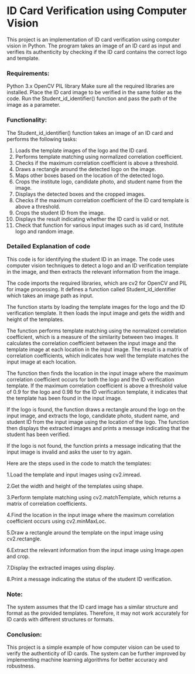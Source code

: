 # ID Card Verification using Computer Vision
This project is an implementation of ID card verification using computer vision in Python. The program takes an image of an ID card as input and verifies its authenticity by checking if the ID card contains the correct logo and template.

### Requirements: 
Python 3.x
OpenCV
PIL library
Make sure all the required libraries are installed.
Place the ID card image to be verified in the same folder as the code.
Run the Student_id_identifier() function and pass the path of the image as a parameter.

### Functionality:
The Student_id_identifier() function takes an image of an ID card and performs the following tasks:

1. Loads the template images of the logo and the ID card.
2. Performs template matching using normalized correlation coefficient.
3. Checks if the maximum correlation coefficient is above a threshold.
4. Draws a rectangle around the detected logo on the image.
5. Maps other boxes based on the location of the detected logo.
6. Crops the institute logo, candidate photo, and student name from the image.
7. Displays the detected boxes and the cropped images.
8. Checks if the maximum correlation coefficient of the ID card template is above a threshold.
9. Crops the student ID from the image.
10. Displays the result indicating whether the ID card is valid or not.
11. Check that function for various input images such as id card, Institute logo and random image.

### Detailed Explanation of code 
This code is for identifying the student ID in an image. The code uses computer vision techniques to detect a logo and an ID verification template in the image, and then extracts the relevant information from the image.

The code imports the required libraries, which are cv2 for OpenCV and PIL for image processing. It defines a function called Student_id_identifier which takes an image path as input.

The function starts by loading the template images for the logo and the ID verification template. It then loads the input image and gets the width and height of the templates.

The function performs template matching using the normalized correlation coefficient, which is a measure of the similarity between two images. It calculates the correlation coefficient between the input image and the template image at each location in the input image. The result is a matrix of correlation coefficients, which indicates how well the template matches the input image at each location.

The function then finds the location in the input image where the maximum correlation coefficient occurs for both the logo and the ID verification template. If the maximum correlation coefficient is above a threshold value of 0.9 for the logo and 0.98 for the ID verification template, it indicates that the template has been found in the input image.

If the logo is found, the function draws a rectangle around the logo on the input image, and extracts the logo, candidate photo, student name, and student ID from the input image using the location of the logo. The function then displays the extracted images and prints a message indicating that the student has been verified.

If the logo is not found, the function prints a message indicating that the input image is invalid and asks the user to try again.

Here are the steps used in the code to match the templates:

1.Load the template and input images using cv2.imread.

2.Get the width and height of the templates using shape.

3.Perform template matching using cv2.matchTemplate, which returns a matrix of correlation coefficients.

4.Find the location in the input image where the maximum correlation coefficient occurs using cv2.minMaxLoc.

5.Draw a rectangle around the template on the input image using cv2.rectangle.

6.Extract the relevant information from the input image using Image.open and crop.

7.Display the extracted images using display.

8.Print a message indicating the status of the student ID verification.

### Note:
The system assumes that the ID card image has a similar structure and format as the provided templates. Therefore, it may not work accurately for ID cards with different structures or formats.

### Conclusion:
This project is a simple example of how computer vision can be used to verify the authenticity of ID cards. The system can be further improved by implementing machine learning algorithms for better accuracy and robustness.




